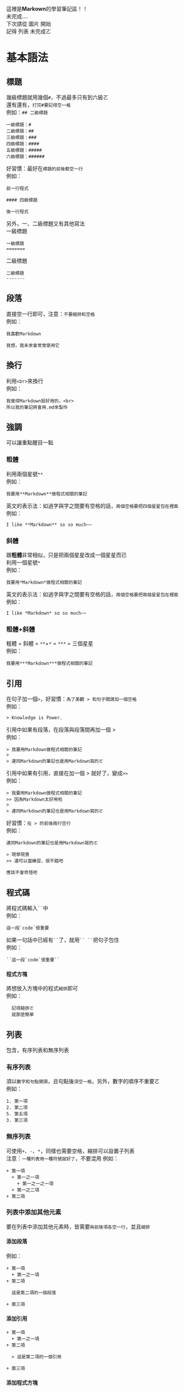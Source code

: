 這裡是**Markown**的學習筆記區！！<BR>
未完成....<BR>
下次請從 圖片 開始<BR>
記得 列表 未完成ㄛ <BR>

基本語法
=======


## 標題

幾級標題就用幾個`#`，不過最多只有到六級ㄛ<br>
還有還有，`打完#要記得空一格`<br>
例如：`## 二級標題`
  ```
  一級標題：# 
  二級標題：## 
  三級標題：### 
  四級標題：#### 
  五級標題：##### 
  六級標題：###### 
  ```

好習慣：最好在`標題的前後都空一行`<BR>
例如：
  ```
  前一行程式

  #### 四級標題

  後一行程式
  ```

另外，一、二級標題又有其他寫法<BR>
一級標題
  ```
  一級標題
  =======
  ```
二級標題
  ```
  二級標題
  -------
  ```
  
  
## 段落
  
直接空一行即可，注意：`不要縮排和空格`<BR>
例如：
  ```
  我喜歡Markdown
  
  我想，我未來會常常使用它
  ```
  

## 換行
  
利用`<br>`來換行<br>
例如：
  ```
  我覺得Markdown挺好用的，<br>
  所以我的筆記將會用.md來製作
  ```
  
  
## 強調
  
可以讓重點醒目一點
  
### 粗體
  
利用兩個星號`**`<br>
例如：
  ```
  我要用**Markdown**做程式相關的筆記
  ```

英文的表示法：如過字與字之間要有空格的話，`兩個空格要把四個星星包在裡面`<br>
例如：
  ```
  I like **Markdown** so so much~~
  ```

  
### 斜體
  
跟**粗體**非常相似，只是把兩個星星改成一個星星而已<BR>
利用一個星號`*`<br>
例如：
  ```
  我要用*Markdown*做程式相關的筆記
  ```

英文的表示法：如過字與字之間要有空格的話，`兩個空格要把兩個星星包在裡面`<br>
例如：
  ```
  I like *Markdown* so so much~~
  ```
  

### 粗體+斜體

粗體 + 斜體 = `**`+`*` = `***` = 三個星星<br>
例如：
  ```
  我要用***Markdown***做程式相關的筆記
  ```
  
  
## 引用

在句子加一個`>`，好習慣：`為了美觀 > 和句子間請加一個空格`<br>
例如：
  ```
  > Knowledge is Power.
  ```

引用中如果有段落，在段落與段落間再加一個 > <BR>
例如：
  ```
  > 我要用Markdown做程式相關的筆記
  > 
  > 連同Markdown的筆記也是用Markdown寫的ㄛ
  ```
  
引用中如果有引用，直接在加一個 > 就好了，變成`>>`<BR>
例如：
  ```
  > 我要用Markdown做程式相關的筆記
  >> 因為Markdown太好用啦
  > 
  > 連同Markdown的筆記也是用Markdown寫的ㄛ
  ```

好習慣：`在 > 的前後兩行空行`<BR>
例如：
  ```
  連同Markdown的筆記也是用Markdown寫的ㄛ
  
  > 現學現賣
  >> 還可以當練習，很不錯吧
  
  應該不會奇怪吧
  ```
  
  
## 程式碼

將程式碼輸入` `` `中<BR>
例如：
  ```
  這一段`code`很重要
  ```
  
如果一句話中已經有` `` `了，就用` `` `` `把句子包住<BR>
例如：
  ```
  ``這一段`code`很重要``
  ```
  
#### 程式方塊
  
將想放入方塊中的程式`縮排`即可<BR>
例如：
  ```
    記得縮排ㄛ
    就那麼簡單
  ```
  
  
  
  
  
  
  
  
  
## 列表
  
包含，有序列表和無序列表
  
### 有序列表

須以`數字和句點開頭`，且句點後`須空一格`，另外，數字的順序不重要ㄛ<BR>
例如：
  ```
  1. 第一項
  2. 第二項
  5. 第五項
  3. 第三項
  ```

### 無序列表
  
可使用`+`、`-`、`*`，同樣也需要空格，縮排可以設置子列表<BR>
注意：`一種列表用一種符號就好了`，不要混用
例如：
  ```
  + 第一項
    + 第一之一項
      + 第一之一之一項
    + 第一之二項
  + 第二項
  ```
  
### 列表中添加其他元素
  
要在列表中添加其他元素時，皆需要`與前後項各空一行`，並且`縮排`
  
#### 添加段落
  
例如：
  ```
  + 第一項
    + 第一之一項
  + 第二項
  
    這是第二項的一個段落
  
  + 第三項
  ```
  
#### 添加引用
  
  ```
  + 第一項
    + 第一之一項
  + 第二項
  
    > 這是第二項的一個引用
  
  + 第三項
  ```
  
#### 添加程式方塊
  
  
  
  
  
  
  
  
  
  
  
